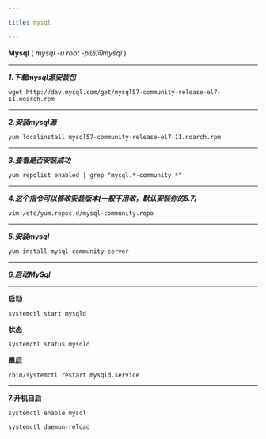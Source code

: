 ```yaml
---

title: mysql

---
```


**Mysql** ( _mysql -u root -p访问mysql_ )

---

**_1.下载mysql源安装包_**

`wget http://dev.mysql.com/get/mysql57-community-release-el7-11.noarch.rpm`

---

**_2.安装mysql源_**

`yum localinstall mysql57-community-release-el7-11.noarch.rpm`

---

**_3.查看是否安装成功_**

`yum repolist enabled | grep "mysql.*-community.*"`

---

**_4.这个指令可以修改安装版本(一般不用改，默认安装你的5.7)_**

`vim /etc/yum.repos.d/mysql-community.repo`

---

**_5.安装mysql_**

`yum install mysql-community-server`

---

**_6.启动MySql_**

---

**启动**

`systemctl start mysqld`

**状态**

`systemctl status mysqld`

**重启**

`/bin/systemctl restart mysqld.service`

---

**7.开机自启**

`systemctl enable mysql`

`systemctl daemon-reload`